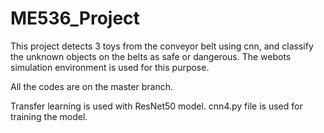 # ME536_Project

This project detects 3 toys from the conveyor belt using cnn, and classify the unknown objects on the belts as safe or dangerous. The webots simulation environment is used for this purpose.

All the codes are on the master branch.

Transfer learning is used with ResNet50 model. cnn4.py file is used for training the model.
